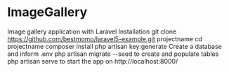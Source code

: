 # ImageGallery
Image gallery application with Laravel
Installation
git clone https://github.com/bestmomo/laravel5-example.git projectname
cd projectname
composer install
php artisan key:generate
Create a database and inform .env
php artisan migrate --seed to create and populate tables
php artisan serve to start the app on http://localhost:8000/
